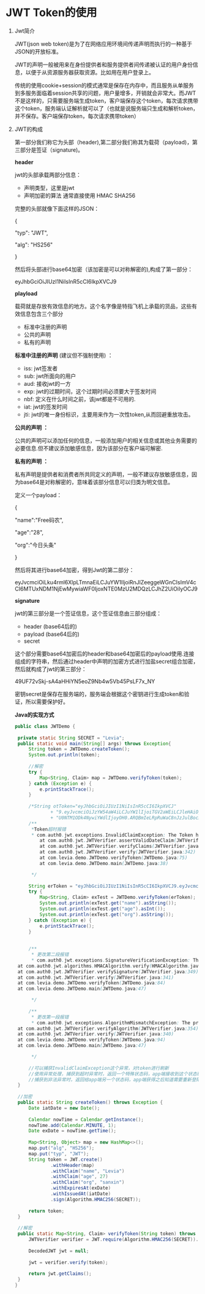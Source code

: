# JWT Token的使用

1. Jwt简介

   JWT(json web token)是为了在网络应用环境间传递声明而执行的一种基于JSON的开放标准。

   JWT的声明一般被用来在身份提供者和服务提供者间传递被认证的用户身份信息，以便于从资源服务器获取资源。比如用在用户登录上。

   传统的使用cookie+session的模式通常是保存在内存中，而且服务从单服务到多服务面临着session共享的问题，用户量增多，开销就会非常大。而JWT不是这样的，只需要服务端生成token，客户端保存这个token，每次请求携带这个token，服务端认证解析就可以了（也就是说服务端只生成和解析token，并不保存。客户端保存token，每次请求携带token）

2. JWT的构成

   第一部分我们称它为头部（header),第二部分我们称其为载荷（payload)，第三部分是签证（signature)。

   **header**

   jwt的头部承载两部分信息：

   - 声明类型，这里是jwt
   - 声明加密的算法 通常直接使用 HMAC SHA256

   完整的头部就像下面这样的JSON：

   {

   "typ": "JWT",

   "alg": "HS256"

   }

   然后将头部进行base64加密（该加密是可以对称解密的),构成了第一部分：

   eyJhbGciOiJIUzI1NiIsInR5cCI6IkpXVCJ9

   **playload**

   载荷就是存放有效信息的地方。这个名字像是特指飞机上承载的货品，这些有效信息包含三个部分

   - 标准中注册的声明
   - 公共的声明
   - 私有的声明

   **标准中注册的声明** (建议但不强制使用) ：

   - iss: jwt签发者
   - sub: jwt所面向的用户
   - aud: 接收jwt的一方
   - exp: jwt的过期时间，这个过期时间必须要大于签发时间
   - nbf: 定义在什么时间之前，该jwt都是不可用的.
   - iat: jwt的签发时间
   - jti: jwt的唯一身份标识，主要用来作为一次性token,从而回避重放攻击。

   **公共的声明 ：**

   公共的声明可以添加任何的信息，一般添加用户的相关信息或其他业务需要的必要信息.但不建议添加敏感信息，因为该部分在客户端可解密.

   **私有的声明 ：**

   私有声明是提供者和消费者所共同定义的声明，一般不建议存放敏感信息，因为base64是对称解密的，意味着该部分信息可以归类为明文信息。

   定义一个payload：

   {

   "name":"Free码农",

   "age":"28",

   "org":"今日头条"

   }

   然后将其进行base64加密，得到Jwt的第二部分：

   eyJvcmciOiLku4rml6XlpLTmnaEiLCJuYW1lIjoiRnJlZeeggeWGnCIsImV4cCI6MTUxNDM1NjEwMywiaWF0IjoxNTE0MzU2MDQzLCJhZ2UiOiIyOCJ9

   **signature**

   jwt的第三部分是一个签证信息，这个签证信息由三部分组成：

   - header (base64后的)
   - payload (base64后的)
   - secret

   这个部分需要base64加密后的header和base64加密后的payload使用.连接组成的字符串，然后通过header中声明的加密方式进行加盐secret组合加密，然后就构成了jwt的第三部分：

   49UF72vSkj-sA4aHHiYN5eoZ9Nb4w5Vb45PsLF7x_NY

   密钥secret是保存在服务端的，服务端会根据这个密钥进行生成token和验证，所以需要保护好。



   **Java的实现方式**

   ```java
   public class JWTDemo {
   	
   	private static String SECRET = "Levia";
   	public static void main(String[] args) throws Exception{
   		String token = JWTDemo.createToken(); 
   		System.out.println(token);
   		
   		//解密
   		try {
   			Map<String, Claim> map = JWTDemo.verifyToken(token);
   		} catch (Exception e) {
   			e.printStackTrace();
   		}
   		
   		/*String otToken="eyJhbGciOiJIUzI1NiIsInR5cCI6IkpXVCJ"
   				+ "9.eyJvcmciOiJzYW54aW4iLCJuYW1lIjoiTGV2aWEiLCJleHAiOjE1NDUzNTkwNDcsImlhdCI6MT"
   				+ "U0NTM1ODk4NywiYWdlIjoyOH0.ARQBmIeLRpRuWaC8nJzJulBocAmnUjuos71CoVnc4tw";*/
   		/**
   		 *Token超时报错
   		 * com.auth0.jwt.exceptions.InvalidClaimException: The Token has expired on Fri Dec 21 10:24:07 CST 2018.
   			at com.auth0.jwt.JWTVerifier.assertValidDateClaim(JWTVerifier.java:434)
   			at com.auth0.jwt.JWTVerifier.verifyClaims(JWTVerifier.java:366)
   			at com.auth0.jwt.JWTVerifier.verify(JWTVerifier.java:342)
   			at com.levia.demo.JWTDemo.verifyToken(JWTDemo.java:75)
   			at com.levia.demo.JWTDemo.main(JWTDemo.java:38)
   
   		 */
   		
   		String erToken = "eyJhbGciOiJIUzI1NiIsInR5cCI6IkpXVCJ9.eyJvcmciOiJzYW54aW4iLCJuYW1lIjoiTGV2aWEiLCJleHAiOjE1NDUzNjEyNjgsImlhdCI6MTU0NTM2MTIwOCwiYWdlIjoyN30.SC1vt62ZuTqSrF6_9DToFXBrJ7VtDjHS_aJHv_E1new";
   		try {
   			Map<String, Claim> exTest = JWTDemo.verifyToken(erToken);
   			System.out.println(exTest.get("name").asString());
   			System.out.println(exTest.get("age").asInt());
   			System.out.println(exTest.get("org").asString());
   		} catch (Exception e) {
   			e.printStackTrace();
   		}
   		
   		
   		/**
   		 * 更改第二段报错
   		 * com.auth0.jwt.exceptions.SignatureVerificationException: The Token's Signature resulted invalid when verified using the Algorithm: HmacSHA256
   	at com.auth0.jwt.algorithms.HMACAlgorithm.verify(HMACAlgorithm.java:49)
   	at com.auth0.jwt.JWTVerifier.verifySignature(JWTVerifier.java:349)
   	at com.auth0.jwt.JWTVerifier.verify(JWTVerifier.java:341)
   	at com.levia.demo.JWTDemo.verifyToken(JWTDemo.java:84)
   	at com.levia.demo.JWTDemo.main(JWTDemo.java:47)
   
   		 */
   		
   		/**
   		 * 更改第一段报错
   		 * com.auth0.jwt.exceptions.AlgorithmMismatchException: The provided Algorithm doesn't match the one defined in the JWT's Header.
   	at com.auth0.jwt.JWTVerifier.verifyAlgorithm(JWTVerifier.java:354)
   	at com.auth0.jwt.JWTVerifier.verify(JWTVerifier.java:340)
   	at com.levia.demo.JWTDemo.verifyToken(JWTDemo.java:94)
   	at com.levia.demo.JWTDemo.main(JWTDemo.java:47)
   
   		 */
   		
   		//可以捕获InvalidClaimException这个异常，对token进行刷新
   		//使用异常处理，捕获到超时异常时，返回一个特殊状态码，app端接收到这个状态码之后知道是token超时，重新获取一次token
   		//捕获到非法异常时，返回给app端另一个状态码，app端获得之后知道需要重新登陆。
   	}
   	
   	//加密
   	public static String createToken() throws Exception {
   		Date iatDate = new Date();
   		
   		Calendar nowTime = Calendar.getInstance();
   		nowTime.add(Calendar.MINUTE, 1);
   		Date exDate = nowTime.getTime();
   		
   		Map<String, Object> map = new HashMap<>();
   		map.put("alg", "HS256");
   		map.put("typ", "JWT");
   		String token = JWT.create()
   				.withHeader(map)
   				.withClaim("name", "Levia")
   				.withClaim("age", 27)
   				.withClaim("org", "sanxin")
   				.withExpiresAt(exDate)
   				.withIssuedAt(iatDate)
   				.sign(Algorithm.HMAC256(SECRET));
   		
   		return token;
   	}
   	
   	//解密
   	public static Map<String, Claim> verifyToken(String token) throws Exception{
   		JWTVerifier verifier = JWT.require(Algorithm.HMAC256(SECRET)).build();
   		
   		DecodedJWT jwt = null;
   		
   		jwt = verifier.verify(token);
   		
   		return jwt.getClaims();
   	}
   }
   
   ```
